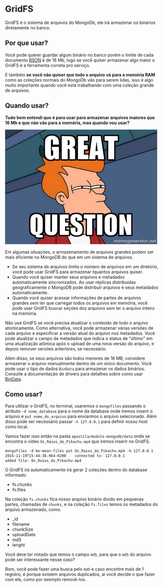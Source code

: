 # GridFS

GridFS é o sistema de arquivos do MongoDb, ele irá armazenar os binários diretamente no banco.

## Por que usar?

Você pode querer guardar algum binário no banco porém o limite de cada documento [BSON](https://docs.mongodb.org/manual/reference/glossary/#term-bson) é de 16 Mb, logo se você quiser armazenar algo maior o GridFS é a ferramenta correta pro serviço.

E também **se você não quiser que todo o arquivo vá para a memória RAM** como as coleções normais do MongoDb vão para serem lidas, isso é algo muito importante quando você está trabalhando com uma coleção grande de arquivos.

## Quando usar?

**Tudo bem entendi que é para usar para armazenar arquivos maiores que 16 Mb e que não vão para a memória, mas quando vou usar?**

![](./images/meme-greate-question.jpg)

Em algumas situações, o armazenamento de arquivos grandes podem ser mais eficiente no MongoDB do que em um sistema de arquivos.

- Se seu sistema de arquivos limita o número de arquivos em um diretório, você pode usar GridFS para armazenar tquantos arquivos quiser.
- Quando você quiser manter seus arquivos e metadados automaticamente sincronizados. Ao usar réplicas distribuídas geograficamente o MongoDB pode distribuir arquivos e seus metadados automaticamente.
- Quando você quiser acessar informações de partes de arquivos grandes sem ter que carregar todos os arquivos em memória, você pode usar GridFS buscar seções dos arquivos sem ler o arquivo inteiro na memória.

Não use GridFS se você precisa atualizar o conteúdo de todo o arquivo atomicamente. Como alternativa, você pode armazenar várias versões de cada arquivo e especificar a versão atual do arquivo nos metadados. Você pode atualizar o campo de metadados que indica o status de "último" em uma atualização atômica após o upload de uma nova versão do arquivo, e depois remover versões anteriores, se necessário.

Além disso, se seus arquivos são todos menores de 16 MB, considere armazenar o arquivo manualmente dentro de um único documento. Você pode usar o tipo de dados `BinData` para armazenar os dados binários. Consulte a documentação de drivers para detalhes sobre como usar [BinData](https://docs.mongodb.org/manual/reference/mongodb-extended-json/#binary).

## Como usar?

Para utilizar o GridFS, no terminal, usaremos o `mongofiles` passando o atributo `-d nome_database` para o nome da database onde iremos inserir o arquivo e `put nome_do_arquivo` para enviarmos o arquivo selecionado. Além disso pode ser necessário passar `-h 127.0.0.1` para definir nosso host como local.

Vamos fazer isso então na pasta `apostila/module-mongodb/data` onde se encontra o vídeo `Os_Raios_do_Pikachu.mp4` que iremos inserir no GridFS.

```
mongofiles -d be-mean-files put Os_Raios_do_Pikachu.mp4 -h 127.0.0.1
2015-11-19T15:44:38.964-0200    connected to: 127.0.0.1
added file: Os_Raios_do_Pikachu.mp4
```

O GridFS irá automaticamente irá gerar 2 coleções dentro do database informado:

- fs.chunks
- fs.files

Na coleção `fs.chunks` fica nosso arquivo binário divido em pequenas partes, chamadas de `chunks`, e na coleção `fs.files` temos os metadados do arquivo armazenado, como:

- _id
- filename
- chunkSize
- uploadDate
- md5
- lenght

Você deve ter notado que temos o campo `md5`, para que o `md5` do arquivo pode ser interessante nesse caso?

Bom, você pode fazer uma busca pelo `md5` e caso encontre mais de 1 registro, é porque existem arquivos duplicados, ai você decide o que fazer com ele, como por exemplo removê-los.
